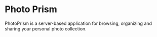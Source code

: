 # Photo Prism

PhotoPrism is a server-based application for browsing, organizing and sharing your personal photo collection.
